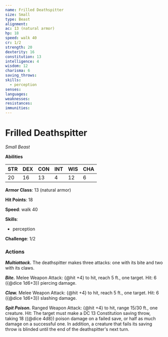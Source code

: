 ```yaml
---
name: Frilled Deathspitter
size: Small
type: Beast
alignment: 
ac: 13 (natural armor)
hp: 18
speed: walk 40
cr: 1/2
strength: 20
dexterity: 16
constitution: 13
intelligence: 4
wisdom: 12
charisma: 6
saving_throws:
skills:
  - perception
senses: 
languages:
weaknesses:
resistances:
immunities:
---
```


# Frilled Deathspitter

*Small Beast*

**Abilities**

| STR | DEX | CON | INT | WIS | CHA |
| --- | --- | --- | --- | --- | --- |
| 20 | 16 | 13 | 4 | 12 | 6 |

**Armor Class**: 13 (natural armor)

**Hit Points**: 18

**Speed**: walk 40

**Skills**:
  - perception

**Challenge**: 1/2

### Actions
***Multiattack.*** The deathspitter makes three attacks: one with its bite and two with its claws.

***Bite.*** Melee Weapon Attack: {@hit +4} to hit, reach 5 ft., one target. Hit: 6 ({@dice 1d6+3}) piercing damage.

***Claw.*** Melee Weapon Attack: {@hit +4} to hit, reach 5 ft., one target. Hit: 6 ({@dice 1d6+3}) slashing damage.

***Spit Poison.*** Ranged Weapon Attack: {@hit +4} to hit, range 15/30 ft., one creature. Hit: The target must make a DC 13 Constitution saving throw, taking 18 ({@dice 4d8}) poison damage on a failed save, or half as much damage on a successful one. In addition, a creature that fails its saving throw is blinded until the end of the deathspitter's next turn.

